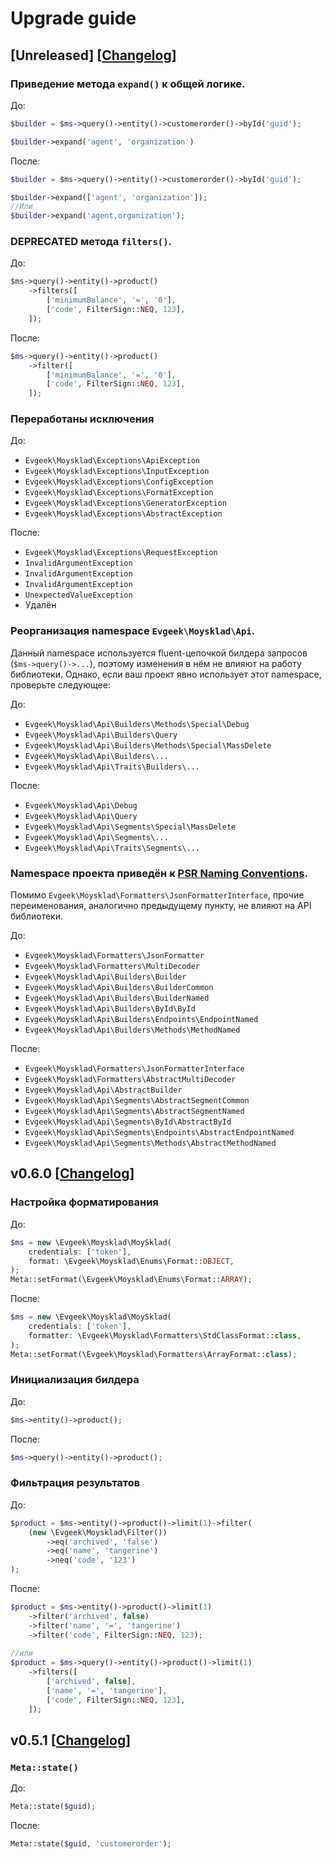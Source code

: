# Upgrade guide

## [Unreleased] [[Changelog](/CHANGELOG.md#[Unreleased]-upgrade-guide)]

### Приведение метода `expand()` к общей логике.

До:

```php
$builder = $ms->query()->entity()->customerorder()->byId('guid');

$builder->expand('agent', 'organization')
```

После:

```php
$builder = $ms->query()->entity()->customerorder()->byId('guid');

$builder->expand(['agent', 'organization']);
//Или
$builder->expand('agent,organization');
```

### DEPRECATED метода `filters()`.

До:

```php
$ms->query()->entity()->product()
    ->filters([
        ['minimumBalance', '=', '0'],
        ['code', FilterSign::NEQ, 123],
    ]);
```

После:

```php
$ms->query()->entity()->product()
    ->filter([
        ['minimumBalance', '=', '0'],
        ['code', FilterSign::NEQ, 123],
    ]);
```

### Переработаны исключения

До:

- `Evgeek\Moysklad\Exceptions\ApiException`
- `Evgeek\Moysklad\Exceptions\InputException`
- `Evgeek\Moysklad\Exceptions\ConfigException`
- `Evgeek\Moysklad\Exceptions\FormatException`
- `Evgeek\Moysklad\Exceptions\GeneratorException`
- `Evgeek\Moysklad\Exceptions\AbstractException`

После:

- `Evgeek\Moysklad\Exceptions\RequestException`
- `InvalidArgumentException`
- `InvalidArgumentException`
- `InvalidArgumentException`
- `UnexpectedValueException`
- Удалён

### Реорганизация namespace `Evgeek\Moysklad\Api`.

Данный namespace используется fluent-цепочкой билдера запросов (`$ms->query()->...`), поэтому изменения в нём не влияют на работу библиотеки. Однако, если ваш проект явно использует этот namespace, проверьте следующее:

До:

- `Evgeek\Moysklad\Api\Builders\Methods\Special\Debug`
- `Evgeek\Moysklad\Api\Builders\Query`
- `Evgeek\Moysklad\Api\Builders\Methods\Special\MassDelete`
- `Evgeek\Moysklad\Api\Builders\...`
- `Evgeek\Moysklad\Api\Traits\Builders\...`

После:

- `Evgeek\Moysklad\Api\Debug`
- `Evgeek\Moysklad\Api\Query`
- `Evgeek\Moysklad\Api\Segments\Special\MassDelete`
- `Evgeek\Moysklad\Api\Segments\...`
- `Evgeek\Moysklad\Api\Traits\Segments\...`

### Namespace проекта приведён к [PSR Naming Conventions](https://www.php-fig.org/bylaws/psr-naming-conventions/).

Помимо `Evgeek\Moysklad\Formatters\JsonFormatterInterface`, прочие переименования, аналогично предыдущему пункту, не влияют на API библиотеки.

До:

- `Evgeek\Moysklad\Formatters\JsonFormatter`
- `Evgeek\Moysklad\Formatters\MultiDecoder`
- `Evgeek\Moysklad\Api\Builders\Builder`
- `Evgeek\Moysklad\Api\Builders\BuilderCommon`
- `Evgeek\Moysklad\Api\Builders\BuilderNamed`
- `Evgeek\Moysklad\Api\Builders\ById\ById`
- `Evgeek\Moysklad\Api\Builders\Endpoints\EndpointNamed`
- `Evgeek\Moysklad\Api\Builders\Methods\MethodNamed`

После:

- `Evgeek\Moysklad\Formatters\JsonFormatterInterface`
- `Evgeek\Moysklad\Formatters\AbstractMultiDecoder`
- `Evgeek\Moysklad\Api\AbstractBuilder`
- `Evgeek\Moysklad\Api\Segments\AbstractSegmentCommon`
- `Evgeek\Moysklad\Api\Segments\AbstractSegmentNamed`
- `Evgeek\Moysklad\Api\Segments\ById\AbstractById`
- `Evgeek\Moysklad\Api\Segments\Endpoints\AbstractEndpointNamed`
- `Evgeek\Moysklad\Api\Segments\Methods\AbstractMethodNamed`

## v0.6.0 [[Changelog](/CHANGELOG.md#v060-upgrade-guide)]

### Настройка форматирования

До:

```php
$ms = new \Evgeek\Moysklad\MoySklad(
    credentials: ['token'],
    format: \Evgeek\Moysklad\Enums\Format::OBJECT,
);
Meta::setFormat(\Evgeek\Moysklad\Enums\Format::ARRAY);
```

После:

```php
$ms = new \Evgeek\Moysklad\MoySklad(
    credentials: ['token'],
    formatter: \Evgeek\Moysklad\Formatters\StdClassFormat::class,
);
Meta::setFormat(\Evgeek\Moysklad\Formatters\ArrayFormat::class);
```

### Инициализация билдера

До:

```php
$ms->entity()->product();
```

После:

```php
$ms->query()->entity()->product();
```

### Фильтрация результатов

До:

```php
$product = $ms->entity()->product()->limit(1)->filter(
    (new \Evgeek\Moysklad\Filter())
        ->eq('archived', 'false')
        ->eq('name', 'tangerine')
        ->neq('code', '123')
);
```

После:

```php
$product = $ms->entity()->product()->limit(1)
    ->filter('archived', false)
    ->filter('name', '=', 'tangerine')
    ->filter('code', FilterSign::NEQ, 123);
    
//или
$product = $ms->query()->entity()->product()->limit(1)
    ->filters([
        ['archived', false],
        ['name', '=', 'tangerine'],
        ['code', FilterSign::NEQ, 123],
    ]);
```

## v0.5.1 [[Changelog](/CHANGELOG.md#v051-upgrade-guide)]

### `Meta::state()`

До:

```php
Meta::state($guid);
```

После:

```php
Meta::state($guid, 'customerorder');
```